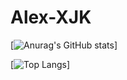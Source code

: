 # Alex-XJK

[![Anurag's GitHub stats](https://github-readme-stats.vercel.app/api?username=Alex-XJK)]

[![Top Langs](https://github-readme-stats.vercel.app/api/top-langs/?username=Alex-XJK)]

<!--
Here are some ideas to get you started:

- 🔭 I’m currently working on ...
- 🌱 I’m currently learning ...
- 👯 I’m looking to collaborate on ...
- 🤔 I’m looking for help with ...
- 💬 Ask me about ...
- 📫 How to reach me: ...
- 😄 Pronouns: ...
- ⚡ Fun fact: ...
-->